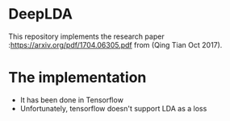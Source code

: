 # DeepLDA
This repository implements the research paper :https://arxiv.org/pdf/1704.06305.pdf
from (Qing Tian Oct 2017).

# The implementation
 - It has been done in Tensorflow
 - Unfortunately, tensorflow doesn't support LDA as a loss


